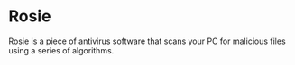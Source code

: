# Rosie
Rosie is a piece of antivirus software that scans your PC for malicious files using a series of algorithms.
